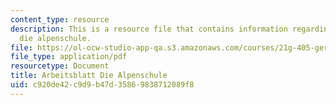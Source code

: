 ```yaml
---
content_type: resource
description: This is a resource file that contains information regarding arbeitsblatt
  die alpenschule.
file: https://ol-ocw-studio-app-qa.s3.amazonaws.com/courses/21g-405-germany-today-intensive-study-of-german-language-and-culture-january-iap-2011/c920de42c9d9b47d35869838712089f8_MIT21G_405IAP11_abt_alpen.pdf
file_type: application/pdf
resourcetype: Document
title: Arbeitsblatt Die Alpenschule
uid: c920de42-c9d9-b47d-3586-9838712089f8
---
```

